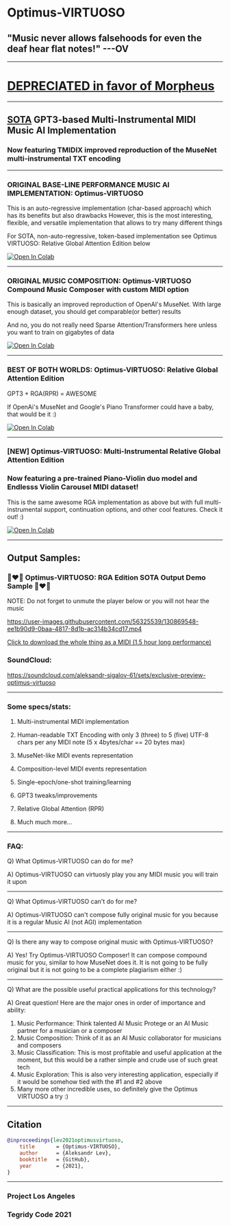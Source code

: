 # Optimus-VIRTUOSO

## "Music never allows falsehoods for even the deaf hear flat notes!" ---OV

***

# [DEPRECIATED in favor of Morpheus](https://github.com/asigalov61/Morpheus)

***

## [SOTA](https://github.com/asigalov61/Optimus-VIRTUOSO/tree/main/Dataset-Model/Relative-Global-Attention) GPT3-based Multi-Instrumental MIDI Music AI Implementation

### Now featuring TMIDIX improved reproduction of the MuseNet multi-instrumental TXT encoding

***

### ORIGINAL BASE-LINE PERFORMANCE MUSIC AI IMPLEMENTATION: Optimus-VIRTUOSO

This is an auto-regressive implementation (char-based approach) which has its benefits but also drawbacks
However, this is the most interesting, flexible, and versatile implementation that allows to try many different things

For SOTA, non-auto-regressive, token-based implementation see Optimus VIRTUOSO: Relative Global Attention Edition below

[![Open In Colab][colab-badge]][colab-notebook]

[colab-notebook]: <https://colab.research.google.com/github/asigalov61/Optimus-VIRTUOSO/blob/main/Optimus_VIRTUOSO.ipynb>
[colab-badge]: <https://colab.research.google.com/assets/colab-badge.svg>

***

### ORIGINAL MUSIC COMPOSITION: Optimus-VIRTUOSO Compound Music Composer with custom MIDI option

This is basically an improved reproduction of OpenAI's MuseNet. With large enough dataset, you should get comparable(or better) results

And no, you do not really need Sparse Attention/Transformers here unless you want to train on gigabytes of data

[![Open In Colab][colab-badge1]][colab-notebook1]

[colab-notebook1]: <https://colab.research.google.com/github/asigalov61/Optimus-VIRTUOSO/blob/main/Optimus_VIRTUOSO_Composer.ipynb>
[colab-badge1]: <https://colab.research.google.com/assets/colab-badge.svg>

***

### BEST OF BOTH WORLDS: Optimus-VIRTUOSO: Relative Global Attention Edition

GPT3 + RGA(RPR) = AWESOME

If OpenAi's MuseNet and Google's Piano Transformer could have a baby, that would be it :) 

[![Open In Colab][colab-badge2]][colab-notebook2]

[colab-notebook2]: <https://colab.research.google.com/github/asigalov61/Optimus-VIRTUOSO/blob/main/Optimus_VIRTUOSO_Relative_Global_Attention_Edition.ipynb>
[colab-badge2]: <https://colab.research.google.com/assets/colab-badge.svg>

***

### [NEW] Optimus-VIRTUOSO: Multi-Instrumental Relative Global Attention Edition

### Now featuring a pre-trained Piano-Violin duo model and Endlesss Violin Carousel MIDI dataset!

This is the same awesome RGA implementation as above but with full multi-instrumental support,
continuation options, and other cool features. Check it out! :)

[![Open In Colab][colab-badge3]][colab-notebook3]

[colab-notebook3]: <https://colab.research.google.com/github/asigalov61/Optimus-VIRTUOSO/blob/main/Optimus_VIRTUOSO_Multi_Instrumental_RGA_Edition.ipynb>
[colab-badge3]: <https://colab.research.google.com/assets/colab-badge.svg>

***

## Output Samples:

### 🥰❤️🎁 Optimus-VIRTUOSO: RGA Edition SOTA Output Demo Sample 🎁❤️🥰

NOTE: Do not forget to unmute the player below or you will not hear the music

https://user-images.githubusercontent.com/56325539/130869548-ee1b90d9-0baa-4817-8d1b-ac314b34cd17.mp4

[Click to download the whole thing as a MIDI (1.5 hour long performance)](https://github.com/asigalov61/Optimus-VIRTUOSO/raw/main/Samples/Relative-Global-Attention/Optimus-VIRTUOSO-RGA-Edition-Main-Sample.mid)

### SoundCloud:

https://soundcloud.com/aleksandr-sigalov-61/sets/exclusive-preview-optimus-virtuoso

***

### Some specs/stats:

1) Multi-instrumental MIDI implementation

2) Human-readable TXT Encoding with only 3 (three) to 5 (five) UTF-8 chars per any MIDI note (5 x 4bytes/char == 20 bytes max)

3) MuseNet-like MIDI events representation

4) Composition-level MIDI events representation

6) Single-epoch/one-shot training/learning

7) GPT3 tweaks/improvements

8) Relative Global Attention (RPR)

9) Much much more...

***

### FAQ:

Q) What Optimus-VIRTUOSO can do for me?

A) Optimus-VIRTUOSO can virtuosly play you any MIDI music you will train it upon

***

Q) What Optimus-VIRTUOSO can't do for me?

A) Optimus-VIRTUOSO can't compose fully original music for you because it is a regular Music AI (not AGI) implementation

***

Q) Is there any way to compose original music with Optimus-VIRTUOSO?

A) Yes! Try Optimus-VIRTUOSO Composer! It can compose compound music for you, similar to how MuseNet does it. It is not going to be fully original but it is not going to be a complete plagiarism either :)

***

Q) What are the possible useful practical applications for this technology?

A) Great question! Here are the major ones in order of importance and ability:

1) Music Performance: Think talented AI Music Protege or an AI Music partner for a musician or a composer
2) Music Composition: Think of it as an AI Music collaborator for musicians and composers
3) Music Classification: This is most profitable and useful application at the moment, but this would be a rather simple and crude use of such great tech
4) Music Exploration: This is also very interesting application, especially if it would be somehow tied with the #1 and #2 above
5) Many more other incredible uses, so definitely give the Optimus VIRTUOSO a try :)

***

## Citation

```bibtex
@inproceedings{lev2021optimusvirtuoso,
    title       = {Optimus-VIRTUOSO},
    author      = {Aleksandr Lev},
    booktitle   = {GitHub},
    year        = {2021},
}
```

***

### Project Los Angeles

### Tegridy Code 2021
